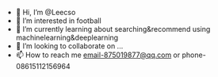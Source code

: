 - 👋 Hi, I’m @Leecso
- 👀 I’m interested in football 
- 🌱 I’m currently learning about searching&recommend using machinelearning&deeplearning 
- 💞️ I’m looking to collaborate on ...
- 📫 How to reach me email-875019877@qq.com or phone-08615112156964

<!---
Leecso/Leecso is a ✨ special ✨ repository because its `README.md` (this file) appears on your GitHub profile.
You can click the Preview link to take a look at your changes.
--->
